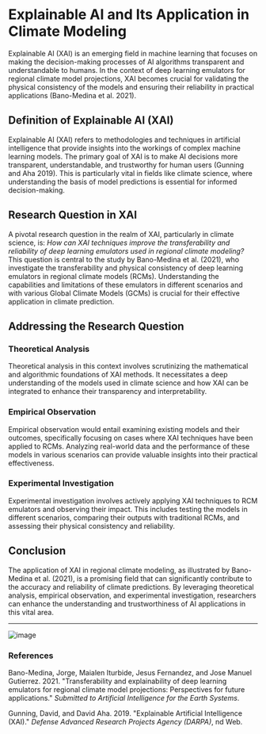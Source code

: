 # Explainable AI and Its Application in Climate Modeling

Explainable AI (XAI) is an emerging field in machine learning that focuses on making the decision-making processes of AI algorithms transparent and understandable to humans. In the context of deep learning emulators for regional climate model projections, XAI becomes crucial for validating the physical consistency of the models and ensuring their reliability in practical applications (Bano-Medina et al. 2021). 

## Definition of Explainable AI (XAI)

Explainable AI (XAI) refers to methodologies and techniques in artificial intelligence that provide insights into the workings of complex machine learning models. The primary goal of XAI is to make AI decisions more transparent, understandable, and trustworthy for human users (Gunning and Aha 2019). This is particularly vital in fields like climate science, where understanding the basis of model predictions is essential for informed decision-making.

## Research Question in XAI

A pivotal research question in the realm of XAI, particularly in climate science, is: *How can XAI techniques improve the transferability and reliability of deep learning emulators used in regional climate modeling?* This question is central to the study by Bano-Medina et al. (2021), who investigate the transferability and physical consistency of deep learning emulators in regional climate models (RCMs). Understanding the capabilities and limitations of these emulators in different scenarios and with various Global Climate Models (GCMs) is crucial for their effective application in climate prediction.

## Addressing the Research Question

### Theoretical Analysis

Theoretical analysis in this context involves scrutinizing the mathematical and algorithmic foundations of XAI methods. It necessitates a deep understanding of the models used in climate science and how XAI can be integrated to enhance their transparency and interpretability.

### Empirical Observation

Empirical observation would entail examining existing models and their outcomes, specifically focusing on cases where XAI techniques have been applied to RCMs. Analyzing real-world data and the performance of these models in various scenarios can provide valuable insights into their practical effectiveness.

### Experimental Investigation

Experimental investigation involves actively applying XAI techniques to RCM emulators and observing their impact. This includes testing the models in different scenarios, comparing their outputs with traditional RCMs, and assessing their physical consistency and reliability.

## Conclusion

The application of XAI in regional climate modeling, as illustrated by Bano-Medina et al. (2021), is a promising field that can significantly contribute to the accuracy and reliability of climate predictions. By leveraging theoretical analysis, empirical observation, and experimental investigation, researchers can enhance the understanding and trustworthiness of AI applications in this vital area.

---
![image](https://github.com/Rising-Stars-by-Sunshine/Econ211-Week2.github.io/assets/149359655/29b21f0d-3374-4b8e-ae67-2a31f19c5c9c)

### References

Bano-Medina, Jorge, Maialen Iturbide, Jesus Fernandez, and Jose Manuel Gutierrez. 2021. "Transferability and explainability of deep learning emulators for regional climate model projections: Perspectives for future applications." *Submitted to Artificial Intelligence for the Earth Systems*.

Gunning, David, and David Aha. 2019. "Explainable Artificial Intelligence (XAI)." *Defense Advanced Research Projects Agency (DARPA)*, nd Web.
